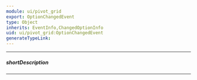 ```yaml
---
module: ui/pivot_grid
export: OptionChangedEvent
type: Object
inherits: EventInfo,ChangedOptionInfo
uid: ui/pivot_grid:OptionChangedEvent
generateTypeLink: 
---
```

---
##### shortDescription
<!-- Description goes here -->

---
<!-- Description goes here -->